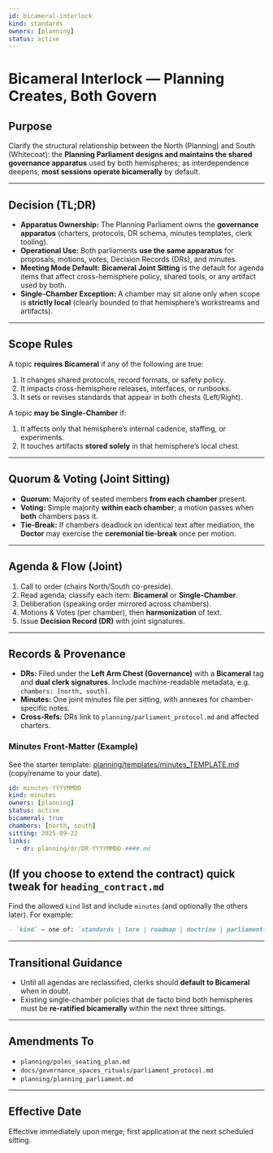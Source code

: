 ```yaml
---
id: bicameral-interlock
kind: standards
owners: [planning]
status: active
---
```


# Bicameral Interlock — Planning Creates, Both Govern

## Purpose
Clarify the structural relationship between the North (Planning) and South (Whitecoat): the **Planning Parliament designs and maintains the shared governance apparatus** used by both hemispheres; as interdependence deepens, **most sessions operate bicamerally** by default.

---

## Decision (TL;DR)
- **Apparatus Ownership:** The Planning Parliament owns the **governance apparatus** (charters, protocols, DR schema, minutes templates, clerk tooling).
- **Operational Use:** Both parliaments **use the same apparatus** for proposals, motions, votes, Decision Records (DRs), and minutes.
- **Meeting Mode Default:** **Bicameral Joint Sitting** is the default for agenda items that affect cross-hemisphere policy, shared tools, or any artifact used by both.
- **Single-Chamber Exception:** A chamber may sit alone only when scope is **strictly local** (clearly bounded to that hemisphere’s workstreams and artifacts).

---

## Scope Rules
A topic **requires Bicameral** if any of the following are true:
1. It changes shared protocols, record formats, or safety policy.
2. It impacts cross-hemisphere releases, interfaces, or runbooks.
3. It sets or revises standards that appear in both chests (Left/Right).

A topic **may be Single-Chamber** if:
1. It affects only that hemisphere’s internal cadence, staffing, or experiments.
2. It touches artifacts **stored solely** in that hemisphere’s local chest.

---

## Quorum & Voting (Joint Sitting)
- **Quorum:** Majority of seated members **from each chamber** present.
- **Voting:** Simple majority **within each chamber**; a motion passes when **both** chambers pass it.
- **Tie-Break:** If chambers deadlock on identical text after mediation, the **Doctor** may exercise the **ceremonial tie-break** once per motion.

---

## Agenda & Flow (Joint)
1. Call to order (chairs North/South co-preside).
2. Read agenda; classify each item: **Bicameral** or **Single-Chamber**.
3. Deliberation (speaking order mirrored across chambers).
4. Motions & Votes (per chamber), then **harmonization** of text.
5. Issue **Decision Record (DR)** with joint signatures.

---

## Records & Provenance
- **DRs:** Filed under the **Left Arm Chest (Governance)** with a **Bicameral** tag and **dual clerk signatures**. Include machine-readable metadata, e.g. `chambers: [north, south]`.
- **Minutes:** One joint minutes file per sitting, with annexes for chamber-specific notes.
- **Cross-Refs:** DRs link to `planning/parliament_protocol.md` and affected charters.

### Minutes Front-Matter (Example)

See the starter template: [planning/templates/minutes_TEMPLATE.md](../templates/minutes_TEMPLATE.md) (copy/rename to your date).

```yaml
id: minutes-YYYYMMDD
kind: minutes
owners: [planning]
status: active
bicameral: true
chambers: [north, south]
sitting: 2025-09-22
links:
  - dr: planning/dr/DR-YYYYMMDD-####.md
```

## (If you choose to extend the contract) quick tweak for `heading_contract.md`
Find the allowed `kind` list and include `minutes` (and optionally the others later). For example:

```md
- `kind` — one of: `standards | lore | roadmap | doctrine | parliament-scroll | contract | charter | spec | guide | minutes`
```

---

## Transitional Guidance
- Until all agendas are reclassified, clerks should **default to Bicameral** when in doubt.
- Existing single-chamber policies that de facto bind both hemispheres must be **re-ratified bicamerally** within the next three sittings.

---

## Amendments To
- `planning/poles_seating_plan.md`
- `docs/governance_spaces_rituals/parliament_protocol.md`
- `planning/planning_parliament.md`

---

## Effective Date
Effective immediately upon merge; first application at the next scheduled sitting.
